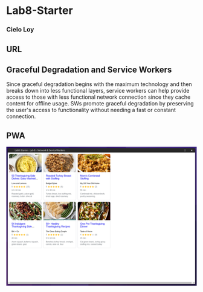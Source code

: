 # Lab8-Starter
### Cielo Loy

## URL

## Graceful Degradation and Service Workers

Since graceful degradation begins with the maximum technology and then breaks down into less functional layers, service workers can help provide access to those with less functional network connection since they cache content for offline usage. SWs promote graceful degradation by preserving the user's access to functionality without needing a fast or constant connection.

## PWA
![screenshot of PWA](pwa.png)